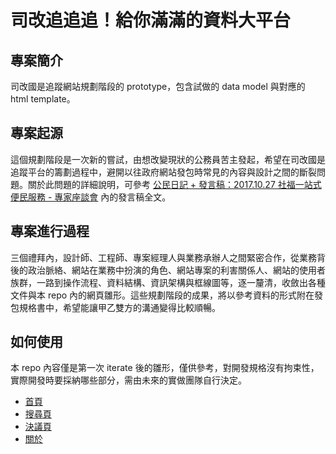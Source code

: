 # 司改追追追！給你滿滿的資料大平台

## 專案簡介

司改國是追蹤網站規劃階段的 prototype，包含試做的 data model 與對應的 html template。

## 專案起源

這個規劃階段是一次新的嘗試，由想改變現狀的公務員苦主發起，希望在司改國是追蹤平台的籌劃過程中，避開以往政府網站發包時常見的內容與設計之間的斷裂問題。關於此問題的詳細說明，可參考 [公民日記 + 發言稿：2017.10.27 社福一站式便民服務 - 專家座談會](https://etblue.blogspot.tw/2017/10/20171027-speech-in-digital-government.html) 內的發言稿全文。

## 專案進行過程

三個禮拜內，設計師、工程師、專案經理人與業務承辦人之間緊密合作，從業務背後的政治脈絡、網站在業務中扮演的角色、網站專案的利害關係人、網站的使用者族群，一路到操作流程、資料結構、資訊架構與框線圖等，逐一釐清，收斂出各種文件與本 repo 內的網頁雛形。這些規劃階段的成果，將以參考資料的形式附在發包規格書中，希望能讓甲乙雙方的溝通變得比較順暢。

## 如何使用

本 repo 內容僅是第一次 iterate 後的雛形，僅供參考，對開發規格沒有拘束性，實際開發時要採納哪些部分，需由未來的實做團隊自行決定。

- [首頁](https://etblue.github.io/jrtracker/)
- [搜尋頁](https://etblue.github.io/jrtracker/search)
- [決議頁](https://etblue.github.io/jrtracker/resolution)
- [關於](https://etblue.github.io/jrtracker/about)

